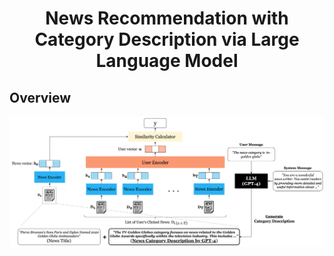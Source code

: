 <h1 align="center"> News Recommendation with <br /> Category Description via Large Language Model </h1>

## Overview

<div align="center">
    <img src="./.github/images/method-overview.png" alt="Overview of our proposed method.">
</div>
